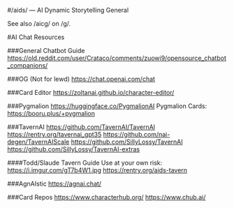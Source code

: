 #/aids/ — AI Dynamic Storytelling General

See also /aicg/ on /g/.

#AI Chat Resources

###General Chatbot Guide
https://old.reddit.com/user/Crataco/comments/zuowi9/opensource_chatbot_companions/

###OG (Not for lewd)
https://chat.openai.com/chat

###Card Editor
https://zoltanai.github.io/character-editor/

###Pygmalion 
https://huggingface.co/PygmalionAI
Pygmalion Cards: https://booru.plus/+pygmalion

###TavernAI
https://github.com/TavernAI/TavernAI
https://rentry.org/tavernai_gpt35
https://github.com/nai-degen/TavernAIScale
https://github.com/SillyLossy/TavernAI
https://github.com/SillyLossy/TavernAI-extras

####Todd/Slaude Tavern Guide
Use at your own risk: https://i.imgur.com/gT7b4W1.jpg
https://rentry.org/aids-tavern

###AgnAIstic
https://agnai.chat/

###Card Repos
https://www.characterhub.org/
https://www.chub.ai/